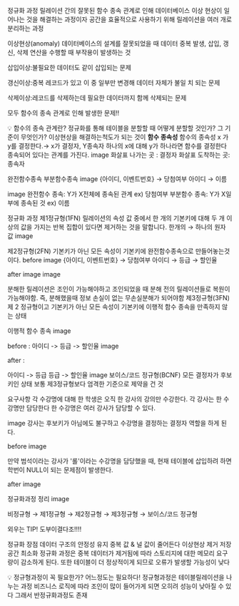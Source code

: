 정규화 과정
릴레이션 간의 잘못된 함수 종속 관계로 인해 데이터베이스 이상 현상이 일어나는 것을 해결하는 과정이자 공간을 효율적으로 사용하기 위해 릴레이션을 여러 개로 분리하는 과정

이상현상(anomaly)
데이터베이스의 설계를 잘못되었을 때 데이터 중복 발생, 삽입, 갱신, 삭제 연산을 수행할 때 부작용이 발생하는 것

삽입이상:불필요한 데이터도 같이 삽입되는 문제

갱신이상:중복 레코드가 있고 이 중 일부만 변경해 데이터 자체가 불일 치 되는 문제

삭제이상:레코드를 삭제하는데 필요한 데이터까지 함께 삭제되는 문제

모두 함수의 종속 관계로 인해 발생한 문제!!

💡 함수의 종속 관계란?
정규화를 통해 테이블을 분할할 때 어떻게 분할할 것인가? 그 기준이 무엇인가?
이상현상을 해결하는척도가 되는 것이 **함수 종속성**
함수의 종속성
x 가 y를 결정한다.→ x가 결정자, Y종속자
하나의 x에 대해 y가 하나라면 함수를 결정한다 종속되어 있다는 관계를 가진다.
image
화살표 나가는 곳 : 결정자
화살표 도착하는 곳: 종속자

완전함수종속 부분함수종속
image
{아이디, 이벤트번호} → 당첨여부
아이디 → 이름

image
완전함수 종속: Y가 X전체에 종속된 관계 ex) 당첨여부
부분함수 종속: Y가 X일부에 종속된 것 ex) 이름

정규화 과정
제1정규형(1FN)
릴레이션의 속성 값 중에서 한 개의 기본키에 대해 두 개 이상의 값을 가지는 반복 집합이 있다면 제거하는 것을 말합니다.
한개의 → 하나의 원자 값
image

제2정규형(2FN)
기본키가 아닌 모든 속성이 기본키에 완전함수종속으로 만들어놓는것이다.
before
image
{아이디, 이벤트번호} → 당첨여부
아이디 → 등급 → 할인율

after
image
image

분해한 릴레이션은 조인이 가능해야하고 조인되었을 때 분해 전의 릴레이션들로 복원이 가능해야함.
즉, 분해했을때 정보 손실이 없는 무손실분해가 되어야함
제3정규형(3FN)
제 2 정규형이고 기본키가 아닌 모든 속성이 기본키에 이행적 함수 종속을 만족하지 않는 상태

이행적 함수 종속
image

before : 아이디 -> 등급 -> 할인율
image

after :

아이디 -> 등급
등급 -> 할인율
image
보이스/코드 정규형(BCNF)
모든 결정자가 후보키인 상태
보통 제3정규형보다 엄격한 기준으로 제약을 건 것

요구사항
각 수강명에 대해 한 학생은 오직 한 강사의 강의만 수강한다.
각 강사는 한 수강명만 담당한다
한 수강명은 여러 강사가 담당할 수 있다.

image
강사는 후보키가 아님에도 불구하고 수강명을 결정하는 결정자 역할을 하게 된다.

before
image

만약 범석이라는 강사가 '롤'이라는 수강명을 담당했을 때, 현재 테이블에 삽입하려 하면 학번이
NULL이 되는 문제점이 발생한다.

after
image

정규화과정 정리
image

비정규형 → 제1정규형 → 제2정규형 → 제3정규형 → 보이스/코드 정규형

외우는 TIP!
도부이결다조!!!!

정규화 장점
데이터 구조의 안정성 유지
중복 값 & 널 값이 줄어든다
이상현상 제거
저장 공간 최소화
정규화 과정은 중복 데이터가 제거됨에 따라 스토리지에 대한 메모리 요구량이 감소하게 된다. 또한 테이블이 더 정상적이게 되므로 오류가 발생할 가능성이 낮다

💡 정규형과정이 꼭 필요한가?
어느정도는 필요하다! 정규형과정은 테이블릴레이션을 나누는 과정
비즈니스 로직에 따라 조인이 많이 들어가게 되면 오히려 성능이 낮아질 수 있다
그래서 반정규화과정도 존재